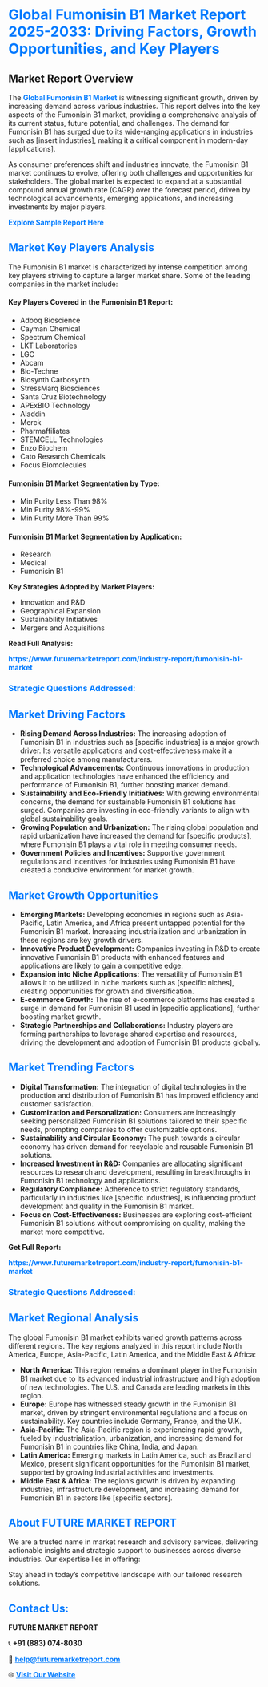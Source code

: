<h1 style="color: #007BFF;">Global Fumonisin B1 Market Report 2025-2033: Driving Factors, Growth Opportunities, and Key Players</h1>

<section id="overview">
<h2>Market Report Overview</h2>
<p>The <a href="https://www.futuremarketreport.com/industry-report/fumonisin-b1-market" style="color: #007BFF; text-decoration: none;"><strong>Global Fumonisin B1 Market</strong></a> is witnessing significant growth, driven by increasing demand across various industries. This report delves into the key aspects of the Fumonisin B1 market, providing a comprehensive analysis of its current status, future potential, and challenges. The demand for Fumonisin B1 has surged due to its wide-ranging applications in industries such as [insert industries], making it a critical component in modern-day [applications].</p>
<p>As consumer preferences shift and industries innovate, the Fumonisin B1 market continues to evolve, offering both challenges and opportunities for stakeholders. The global market is expected to expand at a substantial compound annual growth rate (CAGR) over the forecast period, driven by technological advancements, emerging applications, and increasing investments by major players.</p>
</section>

<section id="overview">
<p><a href="https://www.futuremarketreport.com/request-sample/reportId=113105" style="color: #007BFF; text-decoration: none;"><strong>Explore Sample Report Here</strong></a></p>
</section>

<section id="key-players">
<h2 style="color: #007BFF;">Market Key Players Analysis</h2>
<p>The Fumonisin B1 market is characterized by intense competition among key players striving to capture a larger market share. Some of the leading companies in the market include:</p>
<h4>Key Players Covered in the Fumonisin B1 Report:</h4>
<ul><li>Adooq Bioscience</li><li>Cayman Chemical</li><li>Spectrum Chemical</li><li>LKT Laboratories</li><li>LGC</li><li>Abcam</li><li>Bio-Techne</li><li>Biosynth Carbosynth</li><li>StressMarq Biosciences</li><li>Santa Cruz Biotechnology</li><li>APExBIO Technology</li><li>Aladdin</li><li>Merck</li><li>Pharmaffiliates</li><li>STEMCELL Technologies</li><li>Enzo Biochem</li><li>Cato Research Chemicals</li><li>Focus Biomolecules</li></ul>
<h4>Fumonisin B1 Market Segmentation by Type:</h4>
<ul><li>Min Purity Less Than 98%</li><li>Min Purity 98%-99%</li><li>Min Purity More Than 99%</li></ul>

<h4>Fumonisin B1 Market Segmentation by Application:</h4>
<ul><li>Research</li><li>Medical</li><li>Fumonisin B1</li></ul>
<p><strong>Key Strategies Adopted by Market Players:</strong></p>
<ul>
<li>Innovation and R&D</li>
<li>Geographical Expansion</li>
<li>Sustainability Initiatives</li>
<li>Mergers and Acquisitions</li>
</ul>
</section>

<section>
<p><strong>Read Full Analysis: </strong></p><a href="https://www.futuremarketreport.com/industry-report/fumonisin-b1-market" style="color: #007BFF; text-decoration: none;"><strong>https://www.futuremarketreport.com/industry-report/fumonisin-b1-market</strong></a>
<h3 style="color: #007BFF;">Strategic Questions Addressed:</h3>
</section>

<section id="driving-factors">
<h2 style="color: #007BFF;">Market Driving Factors</h2>
<ul>
<li><strong>Rising Demand Across Industries:</strong> The increasing adoption of Fumonisin B1 in industries such as [specific industries] is a major growth driver. Its versatile applications and cost-effectiveness make it a preferred choice among manufacturers.</li>
<li><strong>Technological Advancements:</strong> Continuous innovations in production and application technologies have enhanced the efficiency and performance of Fumonisin B1, further boosting market demand.</li>
<li><strong>Sustainability and Eco-Friendly Initiatives:</strong> With growing environmental concerns, the demand for sustainable Fumonisin B1 solutions has surged. Companies are investing in eco-friendly variants to align with global sustainability goals.</li>
<li><strong>Growing Population and Urbanization:</strong> The rising global population and rapid urbanization have increased the demand for [specific products], where Fumonisin B1 plays a vital role in meeting consumer needs.</li>
<li><strong>Government Policies and Incentives:</strong> Supportive government regulations and incentives for industries using Fumonisin B1 have created a conducive environment for market growth.</li>
</ul>
</section>

<section id="growth-opportunities">
<h2 style="color: #007BFF;">Market Growth Opportunities</h2>
<ul>
<li><strong>Emerging Markets:</strong> Developing economies in regions such as Asia-Pacific, Latin America, and Africa present untapped potential for the Fumonisin B1 market. Increasing industrialization and urbanization in these regions are key growth drivers.</li>
<li><strong>Innovative Product Development:</strong> Companies investing in R&D to create innovative Fumonisin B1 products with enhanced features and applications are likely to gain a competitive edge.</li>
<li><strong>Expansion into Niche Applications:</strong> The versatility of Fumonisin B1 allows it to be utilized in niche markets such as [specific niches], creating opportunities for growth and diversification.</li>
<li><strong>E-commerce Growth:</strong> The rise of e-commerce platforms has created a surge in demand for Fumonisin B1 used in [specific applications], further boosting market growth.</li>
<li><strong>Strategic Partnerships and Collaborations:</strong> Industry players are forming partnerships to leverage shared expertise and resources, driving the development and adoption of Fumonisin B1 products globally.</li>
</ul>
</section>

<section id="trending-factors">
<h2 style="color: #007BFF;">Market Trending Factors</h2>
<ul>
<li><strong>Digital Transformation:</strong> The integration of digital technologies in the production and distribution of Fumonisin B1 has improved efficiency and customer satisfaction.</li>
<li><strong>Customization and Personalization:</strong> Consumers are increasingly seeking personalized Fumonisin B1 solutions tailored to their specific needs, prompting companies to offer customizable options.</li>
<li><strong>Sustainability and Circular Economy:</strong> The push towards a circular economy has driven demand for recyclable and reusable Fumonisin B1 solutions.</li>
<li><strong>Increased Investment in R&D:</strong> Companies are allocating significant resources to research and development, resulting in breakthroughs in Fumonisin B1 technology and applications.</li>
<li><strong>Regulatory Compliance:</strong> Adherence to strict regulatory standards, particularly in industries like [specific industries], is influencing product development and quality in the Fumonisin B1 market.</li>
<li><strong>Focus on Cost-Effectiveness:</strong> Businesses are exploring cost-efficient Fumonisin B1 solutions without compromising on quality, making the market more competitive.</li>
</ul>
</section>

<section>
<p><strong>Get Full Report: </strong></p><a href="https://www.futuremarketreport.com/industry-report/fumonisin-b1-market" style="color: #007BFF; text-decoration: none;"><strong>https://www.futuremarketreport.com/industry-report/fumonisin-b1-market</strong></a>
<h3 style="color: #007BFF;">Strategic Questions Addressed:</h3>
</section>


<section id="regional-analysis">
<h2 style="color: #007BFF;">Market Regional Analysis</h2>
<p>The global Fumonisin B1 market exhibits varied growth patterns across different regions. The key regions analyzed in this report include North America, Europe, Asia-Pacific, Latin America, and the Middle East & Africa:</p>
<ul>
<li><strong>North America:</strong> This region remains a dominant player in the Fumonisin B1 market due to its advanced industrial infrastructure and high adoption of new technologies. The U.S. and Canada are leading markets in this region.</li>
<li><strong>Europe:</strong> Europe has witnessed steady growth in the Fumonisin B1 market, driven by stringent environmental regulations and a focus on sustainability. Key countries include Germany, France, and the U.K.</li>
<li><strong>Asia-Pacific:</strong> The Asia-Pacific region is experiencing rapid growth, fueled by industrialization, urbanization, and increasing demand for Fumonisin B1 in countries like China, India, and Japan.</li>
<li><strong>Latin America:</strong> Emerging markets in Latin America, such as Brazil and Mexico, present significant opportunities for the Fumonisin B1 market, supported by growing industrial activities and investments.</li>
<li><strong>Middle East & Africa:</strong> The region’s growth is driven by expanding industries, infrastructure development, and increasing demand for Fumonisin B1 in sectors like [specific sectors].</li>
</ul>
</section>

<footer>
<h2 style="color: #007BFF;">About FUTURE MARKET REPORT</h2>
<p>We are a trusted name in market research and advisory services, delivering actionable insights and strategic support to businesses across diverse industries. Our expertise lies in offering:</p>

<p>Stay ahead in today’s competitive landscape with our tailored research solutions.</p>

<h2 style="color: #007BFF;">Contact Us:</h2>
<p><strong>FUTURE MARKET REPORT</strong></p>
<p>📞 <strong>+91 (883) 074-8030</strong></p>
<p>📧 <strong><a href="mailto:help@futuremarketreport.com" style="color: #007BFF;">help@futuremarketreport.com</a></strong></p>
<p>🌐 <strong><a href="https://www.futuremarketreport.com/" style="color: #007BFF;">Visit Our Website</a></strong></p>
</footer>